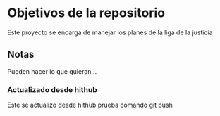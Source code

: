 # Objetivos de la repositorio

Este proyecto se encarga de manejar los planes de la liga de la justicia


## Notas
Pueden hacer lo que quieran...

### Actualizado desde hithub
Este se actualizo desde hithub
 prueba comando git push
